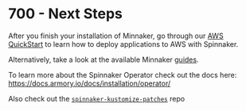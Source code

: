 # 700 - Next Steps

After you finish your installation of Minnaker, go through our [AWS QuickStart](https://docs.armory.io/spinnaker/Armory-Spinnaker-Quickstart-1/) to learn how to deploy applications to AWS with Spinnaker.

Alternatively, take a look at the available Minnaker [guides](https://github.com/armory/minnaker/tree/master/guides/).

To learn more about the Spinnaker Operator check out the docs here: https://docs.armory.io/docs/installation/operator/

Also check out the [`spinnaker-kustomize-patches`](https://github.com/armory/spinnaker-kustomize-patches#kustomize-patches-for-armory) repo
